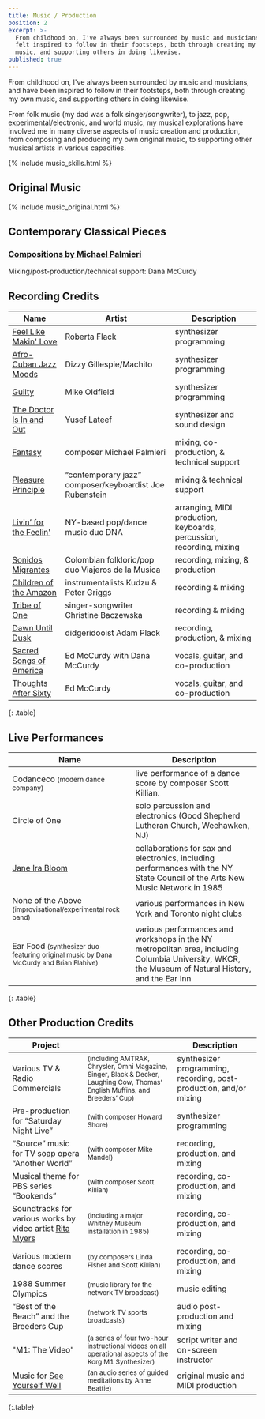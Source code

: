 ```yaml
---
title: Music / Production
position: 2
excerpt: >-
  From childhood on, I've always been surrounded by music and musicians, and
  felt inspired to follow in their footsteps, both through creating my own
  music, and supporting others in doing likewise.
published: true
---
```


From childhood on, I've always been surrounded by music and musicians, and have been  inspired to follow in their footsteps, both through creating my own music, and supporting others in doing likewise.

From folk music (my dad was a folk singer/songwriter), to jazz, pop, experimental/electronic, and world music, my musical explorations have involved me in many diverse aspects of music creation and production, from composing and producing my own original music, to supporting other musical artists in various capacities.

{% include music_skills.html %}

## Original Music
{% include music_original.html %}

## Contemporary Classical Pieces
### [Compositions by Michael Palmieri](http://www.soundclick.com/bands/page_music.cfm?bandID=209257)
Mixing/post-production/technical support: Dana McCurdy

## Recording Credits

| Name | Artist | Description |
| --- | --- | --- |
| [Feel Like Makin' Love](http://www.allmusic.com/album/feel-like-makin-love-mw0000654661) | Roberta Flack | synthesizer programming |
| [Afro-Cuban Jazz Moods](http://www.allmusic.com/album/afro-cuban-jazz-moods-mw0000308238) | Dizzy Gillespie/Machito | synthesizer programming |
| [Guilty](http://www.allmusic.com/album/mike-oldfield-the-collection-mw0001424206/credits) | Mike Oldfield | synthesizer programming |
| [The Doctor Is In and Out](http://www.allmusic.com/album/the-doctor-is-in-out-mw0000228181) | Yusef Lateef | synthesizer and sound design |
| [Fantasy](http://www.cdbaby.com/cd/palmieri) | composer Michael Palmieri | mixing, co-production, & technical support |
| [Pleasure Principle](http://www.allmusic.com/album/pleasure-principle-mw0000463806/credits) | “contemporary jazz” composer/keyboardist Joe Rubenstein | mixing & technical support |
| [Livin’ for the Feelin'](http://www.amazon.com/gp/product/B00004T2N2/ref=cm_cr_pr_pb_item) | NY-based pop/dance music duo DNA | arranging, MIDI production, keyboards, percussion, recording, mixing |
| [Sonidos Migrantes](https://myspace.com/viajerosdelamusica/music/album/sonidos-migrantes-5703414) | Colombian folkloric/pop duo Viajeros de la Musica | recording, mixing, & production |
| [Children of the Amazon](http://www.amazon.com/Children-Amazon-Kudzu-Peter-Griggs/dp/B00000G1RZ) | instrumentalists Kudzu & Peter Griggs | recording & mixing |
| [Tribe of One](http://www.discogs.com/Christine-Baczewska-Tribe-Of-One/release/2616270) | singer-songwriter Christine Baczewska | recording & mixing |
| [Dawn Until Dusk](http://www.amazon.com/Dawn-Until-Dusk-Tribal-Didgeridoo/dp/B000001ZBE) | didgeridooist Adam Plack | recording, production, & mixing |
| [Sacred Songs of America](http://www.folkways.si.edu/ed-and-dana-mccurdy/on-jordans-stormy-banks-i-stand-sacred-songs-of-america/american-folk/music/album/smithsonian) | Ed McCurdy with Dana McCurdy | vocals, guitar, and co-production |
| [Thoughts After Sixty](https://itunes.apple.com/us/album/thoughts-after-sixty/id465674514) | Ed McCurdy | vocals, guitar, and co-production |
{: .table}

## Live Performances

<!-- Markdown doesn't have a syntax for deemphasized small text, but you can use the <small></small> HTML tag instead. -->

| Name | Description |
| --- | --- |
| Codanceco <small>(modern dance company)</small> | live performance of a dance score by composer Scott Killian. |
| Circle of One | solo percussion and electronics (Good Shepherd Lutheran Church, Weehawken, NJ) |
| [Jane Ira Bloom](http://www.janeirabloom.com/) | collaborations for sax and electronics, including performances with the NY State Council of the Arts New Music Network in 1985 |
| None of the Above <small>(improvisational/experimental rock band)</small> | various performances in New York and Toronto night clubs |
| Ear Food <small>(synthesizer duo featuring original music by Dana McCurdy and Brian Flahive)</small> | various performances and workshops in the NY metropolitan area, including Columbia University, WKCR, the Museum of Natural History, and the Ear Inn |
{: .table}

## Other Production Credits

| Project | | Description |
| --- | --- | --- |
| Various TV & Radio Commercials | <small>(including AMTRAK, Chrysler, Omni Magazine, Singer, Black & Decker, Laughing Cow, Thomas’ English Muffins, and Breeders’ Cup)</small> | synthesizer programming, recording, post-production, and/or mixing |
| Pre-production for “Saturday Night Live” | <small>(with composer Howard Shore)</small> | synthesizer programming |
| “Source” music for TV soap opera “Another World” | <small>(with composer Mike Mandel)</small> | recording, production, and mixing |
| Musical theme for PBS series “Bookends” | <small>(with composer Scott Killian)</small> | recording, co-production, and mixing |
| Soundtracks for various works by video artist [Rita Myers](http://www.eai.org/artistTitles.htm?id=402) | <small>(including a major Whitney Museum installation in 1985)</small> | recording, co-production, and mixing |
| Various modern dance scores | <small>(by composers Linda Fisher and Scott Killian)</small> | recording, co-production, and mixing |
| 1988 Summer Olympics | <small>(music library for the network TV broadcast)</small> | music editing |
| “Best of the Beach” and the Breeders Cup | <small>(network TV sports broadcasts)</small> | audio post-production and mixing |
| "M1: The Video" | <small>(a series of four two-hour instructional videos on all operational aspects of the Korg M1 Synthesizer)</small> | script writer and on-screen instructor |
| Music for [See Yourself Well](http://www.amazon.com/See-Yourself-Well-Anne-Beattie/dp/1881025306) | <small>(an audio series of guided meditations by Anne Beattie)</small> | original music and MIDI production |
{:.table}
